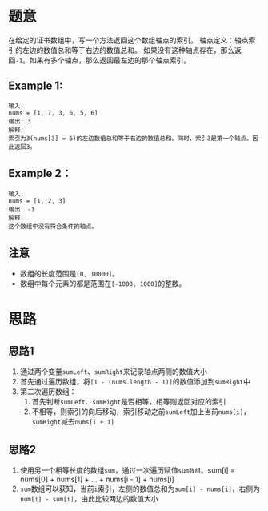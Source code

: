 # 题意

在给定的证书数组中，写一个方法返回这个数组轴点的索引。
轴点定义：轴点索引的左边的数值总和等于右边的数值总和。
如果没有这种轴点存在，那么返回`-1`。如果有多个轴点，那么返回最左边的那个轴点索引。

## Example 1:

```
输入: 
nums = [1, 7, 3, 6, 5, 6]
输出: 3
解释: 
索引为3(nums[3] = 6)的左边数值总和等于右边的数值总和。同时，索引3是第一个轴点。因此返回3。
```

## Example 2：
```
输入: 
nums = [1, 2, 3]
输出: -1
解释:
这个数组中没有符合条件的轴点。 
```

## 注意
- 数组的长度范围是`[0, 10000]`。
- 数组中每个元素的都是范围在`[-1000, 1000]`的整数。

# 思路

## 思路1

1. 通过两个变量`sumLeft`、`sumRight`来记录轴点两侧的数值大小
2. 首先通过遍历数组，将`[1 - (nums.length - 1)]`的数值添加到`sumRight`中
3. 第二次遍历数组：
   1. 首先判断`sumLeft`、`sumRight`是否相等，相等则返回对应的索引
   2. 不相等，则索引的向后移动，索引移动之前`sumLeft`加上当前`nums[i]`，`sumRight`减去`nums[i + 1]`

## 思路2

1. 使用另一个相等长度的数组`sum`，通过一次遍历赋值`sum数组`。sum[i] = nums[0] + nums[1] + ... + nums[i - 1] + nums[i]
2. `sum`数组可以获知，当前`i`索引，左侧的数值总和为`sum[i] - nums[i]`，右侧为`num[i] - sum[i]`，由此比较两边的数值大小